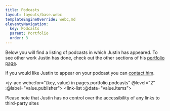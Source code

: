 ```yaml
---
title: Podcasts
layout: layouts/base.webc
templateEngineOverride: webc,md
eleventyNavigation:
  key: Podcasts
  parent: Portfolio
  order: 3
---
```

Below you will find a listing of podcasts in which Justin has appeared. To see other work Justin has done, check out the other sections of his [portfolio page](/portfolio/).

If you would like Justin to appear on your podcast you can [contact him](/contact).

<jy-acc webc:for="(key, value) in pages.portfolio.podcasts" @level="2" :@label="value.publisher">
  <link-list :@data="value.items"></link-list>
</jy-acc>

Please note that Justin has no control over the accessibility of any links to third-party sites